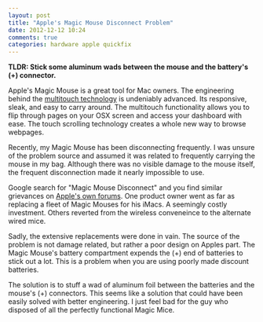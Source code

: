 ```yaml
---
layout: post
title: "Apple's Magic Mouse Disconnect Problem"
date: 2012-12-12 10:24
comments: true
categories: hardware apple quickfix
---
```

**TLDR: Stick some aluminum wads between the mouse and the battery's (+) connector.**

Apple's Magic Mouse is a great tool for Mac owners. The engineering behind the [multitouch technology](http://www.patentlyapple.com/patently-apple/2009/11/new-magic-mouse-secrets-revealed-in-apple-patent.html) is undeniably advanced. Its responsive, sleak, and easy to carry around. The multitouch functionality allows you to flip through pages on your OSX screen and access your dashboard with ease. The touch scrolling technology creates a whole new way to browse webpages.

Recently, my Magic Mouse has been disconnecting frequently. I was unsure of the problem source and assumed it was related to frequently carrying the mouse in my bag. Although there was no visible damage to the mouse itself, the frequent disconnection made it nearly impossible to use.

Google search for "Magic Mouse Disconnect" and you find similar grievances on [Apple's own forums](https://discussions.apple.com/thread/2217770?start=90&tstart=0 "Apple's Discussion Board"). One product owner went as far as replacing a fleet of Magic Mouses for his iMacs. A seemingly costly investment. Others reverted from the wireless conveneince to the alternate wired mice.

Sadly, the extensive replacements were done in vain. The source of the problem is not damage related, but rather a poor design on Apples part. The Magic Mouse's battery compartment expends the (+) end of batteries to stick out a lot. This is a problem when you are using poorly made discount batteries.

The solution is to stuff a wad of aluminum foil between the batteries and the mouse's (+) connectors. This seems like a solution that could have been easily solved with better engineering. I just feel bad for the guy who disposed of all the perfectly functional Magic Mice. 
